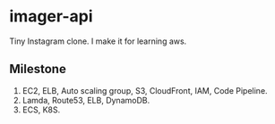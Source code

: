 # imager-api

Tiny Instagram clone. I make it for learning aws.

## Milestone

1. EC2, ELB, Auto scaling group, S3, CloudFront, IAM, Code Pipeline.
2. Lamda, Route53, ELB, DynamoDB.
3. ECS, K8S.
